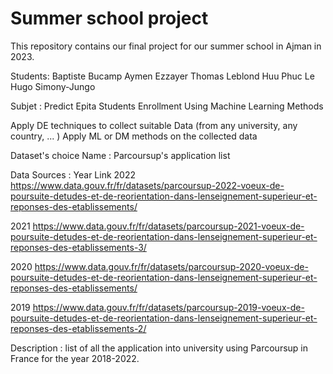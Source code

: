 # Summer school project
This repository contains our final project for our summer school in Ajman in 2023.

Students:
Baptiste Bucamp
Aymen Ezzayer
Thomas Leblond
Huu Phuc Le
Hugo Simony-Jungo

Subjet : Predict Epita Students Enrollment Using Machine Learning Methods

Apply DE techniques to collect suitable Data (from any university, any country, ... )
Apply ML or DM methods on the collected data

Dataset's choice
Name : Parcoursup's application list

Data Sources :
Year	Link
2022	https://www.data.gouv.fr/fr/datasets/parcoursup-2022-voeux-de-poursuite-detudes-et-de-reorientation-dans-lenseignement-superieur-et-reponses-des-etablissements/

2021	https://www.data.gouv.fr/fr/datasets/parcoursup-2021-voeux-de-poursuite-detudes-et-de-reorientation-dans-lenseignement-superieur-et-reponses-des-etablissements-3/

2020	https://www.data.gouv.fr/fr/datasets/parcoursup-2020-voeux-de-poursuite-detudes-et-de-reorientation-dans-lenseignement-superieur-et-reponses-des-etablissements/

2019	https://www.data.gouv.fr/fr/datasets/parcoursup-2019-voeux-de-poursuite-detudes-et-de-reorientation-dans-lenseignement-superieur-et-reponses-des-etablissements-2/

Description : list of all the application into university using Parcoursup in France for the year 2018-2022.
